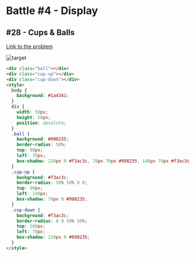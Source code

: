 # Battle #4 - Display

## #28 - Cups & Balls

[Link to the problem](https://cssbattle.dev/play/28)

![target](https://cssbattle.dev/targets/28.png)

```html
<div class="ball"></div>
<div class="cup-up"></div>
<div class="cup-down"></div>
<style>
  body {
    background: #1a4341;
  }
  div {
    width: 50px;
    height: 50px;
    position: absolute;
  }
  .ball {
    background: #998235;
    border-radius: 50%;
    top: 90px;
    left: 70px;
    box-shadow: 210px 0 #f3ac3c, 70px 70px #998235, 140px 70px #f3ac3c;
  }
  .cup-up {
    background: #f3ac3c;
    border-radius: 50% 50% 0 0;
    top: 90px;
    left: 140px;
    box-shadow: 70px 0 #998235;
  }
  .cup-down {
    background: #f3ac3c;
    border-radius: 0 0 50% 50%;
    top: 160px;
    left: 70px;
    box-shadow: 210px 0 #998235;
  }
</style>
```
